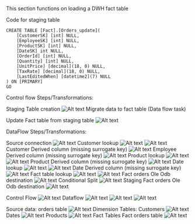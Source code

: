 This section functions on loading a DWH fact table

Code for staging table

```
CREATE TABLE [Fact].[Orders_update](
	[CustomerSK] [int] NULL,
	[EmployeeSK] [int] NULL,
	[ProductSK] [int] NULL,
	[DateSK] int NULL,
	[OrderId] [int] NULL,
	[Quantity] [int] NULL,
	[UnitPrice] [decimal](18, 0) NULL,
	[TaxRate] [decimal](18, 0) NULL,
	[LastEditedWhen] [datetime2](7) NULL
) ON [PRIMARY]
GO
```

Control flow Steps/Transformations:

Staging Table creation
![Alt text](staging_table.png)
Migrate data to fact table (Data flow task)

Update Fact table from staging table
![Alt text](update_fact_table.png)

DataFlow Steps/Transformations:

Source connection
![Alt text](ole_db_source.png)
Customer lookup
![Alt text](customer_lookup1.png)
![Alt text](customer_lookup2.png)
Customer Derived column (missing surrogate key)
![Alt text](customer_derived_column.png)
Employee Derived column (missing surrogate key)
![Alt text](employee_derived_column.png)
Product lookup
![Alt text](product_lookup1.png)
![Alt text](product_lookup2.png)
Product Derived column (missing surrogate key)
![Alt text](product_derived_column.png)
Date lookup
![Alt text](date_lookup1.png)
![Alt text](date_lookup2.png)
Date Derived column (missing surrogate key)
![Alt text](date_derived_column.png)
Fact table lookup
![Alt text](fact_lookup1.png)
![Alt text](fact_lookup2.png)
Fact orders Ole Odb destination
![Alt text](fact_orders_ole_dest.png)
Conditional Split
![Alt text](conditional_split.png)
Staging Fact orders Ole Odb destination
![Alt text](staging_table_load.png)

Control Flow
![Alt text](control_flow.png)
Dataflow
![Alt text](dataflow1.png)
![Alt text](dataflow2.png)
![Alt text](dataflow3.png)

Source data:
orders table
![Alt text](orders_table.png)
Dimension Tables:
Customers
![Alt text](dim_customers.png)
Dates
![Alt text](dim_date.png)
Products
![Alt text](dim_products.png)
Fact Tables
Fact orders table
![Alt text](fact_orders.png)
